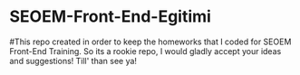 # SEOEM-Front-End-Egitimi

#This repo created in order to keep the homeworks that I coded for SEOEM Front-End Training. So its a rookie repo, I would gladly accept your ideas and suggestions! Till' than see ya!
